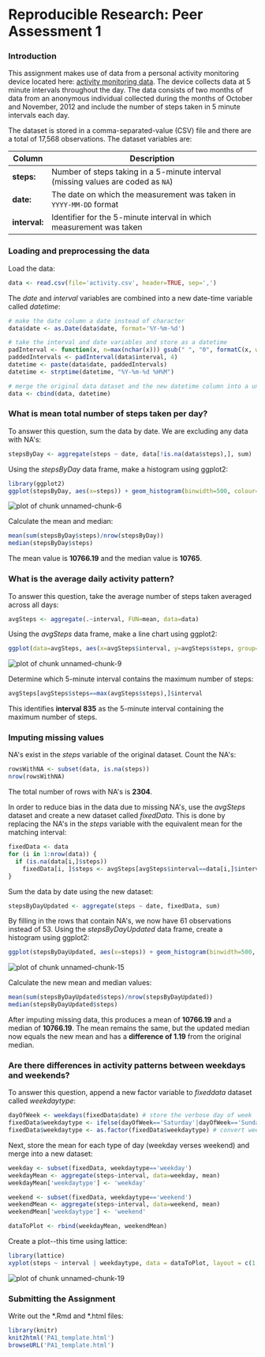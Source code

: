 Reproducible Research: Peer Assessment 1
========================================================



### Introduction
This assignment makes use of data from a personal activity monitoring device located here: [activity monitoring data](https://d396qusza40orc.cloudfront.net/repdata%2Fdata%2Factivity.zip). The device collects data at 5 minute intervals throughout the day. The data consists of two months of data from an anonymous individual collected during the months of October and November, 2012 and include the number of steps taken in 5 minute intervals each day.

The dataset is stored in a comma-separated-value (CSV) file and there are a total of 17,568 observations. The dataset variables are:

Column         | Description
---------------|---------------
**steps:**     | Number of steps taking in a 5-minute interval (missing values are coded as `NA`)
**date:**      | The date on which the measurement was taken in `YYYY-MM-DD` format
**interval:**  | Identifier for the 5-minute interval in which measurement was taken

### Loading and preprocessing the data



Load the data:


```r
data <- read.csv(file='activity.csv', header=TRUE, sep=',')
```

The *date* and *interval* variables are combined into a new date-time variable called *datetime*:


```r
# make the date column a date instead of character
data$date <- as.Date(data$date, format='%Y-%m-%d')

# take the interval and date variables and store as a datetime
padInterval <- function(x, n=max(nchar(x))) gsub(" ", "0", formatC(x, width=n)) 
paddedIntervals <- padInterval(data$interval, 4)
datetime <- paste(data$date, paddedIntervals)
datetime <- strptime(datetime, "%Y-%m-%d %H%M")

# merge the original data dataset and the new datetime column into a unified dataset
data <- cbind(data, datetime)
```

### What is mean total number of steps taken per day?

To answer this question, sum the data by date. We are excluding any data with NA's:


```r
stepsByDay <- aggregate(steps ~ date, data[!is.na(data$steps),], sum)
```

Using the *stepsByDay* data frame, make a histogram using ggplot2:


```r
library(ggplot2)
ggplot(stepsByDay, aes(x=steps)) + geom_histogram(binwidth=500, colour="#A9A9A9") + ggtitle("Total Number of Steps Taken Each Day") + xlab("Steps") + ylab("Count") + theme(plot.title = element_text(vjust=1, face="bold"))
```

![plot of chunk unnamed-chunk-6](figure/unnamed-chunk-6.png) 

Calculate the mean and median:


```r
mean(sum(stepsByDay$steps)/nrow(stepsByDay))
median(stepsByDay$steps)
```

The mean value is **10766.19** and the median value is **10765**.

### What is the average daily activity pattern?

To answer this question, take the average number of steps taken averaged across all days:


```r
avgSteps <- aggregate(.~interval, FUN=mean, data=data)
```

Using the *avgSteps* data frame, make a line chart using ggplot2:


```r
ggplot(data=avgSteps, aes(x=avgSteps$interval, y=avgSteps$steps, group=1)) + geom_line(colour="#0080FF") + xlab("Interval") + ylab("Steps") + ggtitle("Steps by Interval") + theme(plot.title = element_text(vjust=1, face="bold"))
```

![plot of chunk unnamed-chunk-9](figure/unnamed-chunk-9.png) 

Determine which 5-minute interval contains the maximum number of steps:


```r
avgSteps[avgSteps$steps==max(avgSteps$steps),]$interval
```

This identifies **interval 835** as the 5-minute interval containing the maximum number of steps.

### Imputing missing values

NA's exist in the *steps* variable of the original dataset. Count the NA's:


```r
rowsWithNA <- subset(data, is.na(steps))
nrow(rowsWithNA)
```



The total number of rows with NA's is **2304**.

In order to reduce bias in the data due to missing NA's, use the *avgSteps* dataset and create a new dataset called *fixedData*. This is done by replacing the NA's in the *steps* variable with the equivalent mean for the matching interval:


```r
fixedData <- data
for (i in 1:nrow(data)) {
  if (is.na(data[i,]$steps))
    fixedData[i, ]$steps <- avgSteps[avgSteps$interval==data[i,]$interval,]$steps
}
```

Sum the data by date using the new dataset:


```r
stepsByDayUpdated <- aggregate(steps ~ date, fixedData, sum)
```

By filling in the rows that contain NA's, we now have 61 observations instead of 53. Using the *stepsByDayUpdated* data frame, create a histogram using ggplot2:


```r
ggplot(stepsByDayUpdated, aes(x=steps)) + geom_histogram(binwidth=500, colour="#A9A9A9") + xlab("Steps") + ylab("Count") + ggtitle("Total Number of Steps Taken Each Day\nwith NA's Replaced") + theme(plot.title = element_text(vjust=1, face="bold"))
```

![plot of chunk unnamed-chunk-15](figure/unnamed-chunk-15.png) 

Calculate the new mean and median values:


```r
mean(sum(stepsByDayUpdated$steps)/nrow(stepsByDayUpdated))
median(stepsByDayUpdated$steps)
```

After imputing missing data, this produces a mean of **10766.19** and a median of **10766.19**. The mean remains the same, but the updated median now equals the new mean and has a **difference of 1.19** from the original median.

### Are there differences in activity patterns between weekdays and weekends?

To answer this question, append a new factor variable to *fixeddata* dataset called *weekdaytype*:


```r
dayOfWeek <- weekdays(fixedData$date) # store the verbose day of week
fixedData$weekdaytype <- ifelse(dayOfWeek=='Saturday'|dayOfWeek=='Sunday', 'weekend', 'weekday') # is this a week or weekend day?
fixedData$weekdaytype <- as.factor(fixedData$weekdaytype) # convert weekdayType to a factor
```

Next, store the mean for each type of day (weekday verses weekend) and merge into a new dataset:


```r
weekday <- subset(fixedData, weekdaytype=='weekday')
weekdayMean <- aggregate(steps~interval, data=weekday, mean)
weekdayMean['weekdaytype'] <- 'weekday'

weekend <- subset(fixedData, weekdaytype=='weekend')
weekendMean <- aggregate(steps~interval, data=weekend, mean)
weekendMean['weekdaytype'] <- 'weekend'

dataToPlot <- rbind(weekdayMean, weekendMean)
```

Create a plot--this time using lattice:


```r
library(lattice)
xyplot(steps ~ interval | weekdaytype, data = dataToPlot, layout = c(1, 2), type='l', xlab='Interval', ylab='Steps', main='Activity Patterns')
```

![plot of chunk unnamed-chunk-19](figure/unnamed-chunk-19.png) 

### Submitting the Assignment

Write out the *.Rmd and *.html files:


```r
library(knitr)
knit2html('PA1_template.html')
browseURL('PA1_template.html')
```

